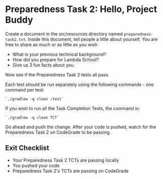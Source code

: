 Preparedness Task 2: Hello, Project Buddy
===========================================

Create a document in the src/resources directory named `preparedness-task2.txt`. Inside this document, tell people a little about yourself. You are free to share as much or as little as you wish

*   What is your previous technical background?
*   How did you prepare for Lambda School?
*   Give us 3 fun facts about you.

Now see if the Preparedness Task 2 tests all pass.

Each test should be run separately using the following commands - one command per test:

    `./gradlew -q clean :test`

If you wish to run all the Task Completion Tests, the command is:

    `./gradlew -q clean TCT`

Go ahead and push the change. After your code is pushed, watch for the Preparedness Task 2 on CodeGrade to be passing.

Exit Checklist
--------------

*   Your Preparedness Task 2 TCTs are passing locally
*   You pushed your code
*   Preparedness Task 2's TCTs are passing on CodeGrade
